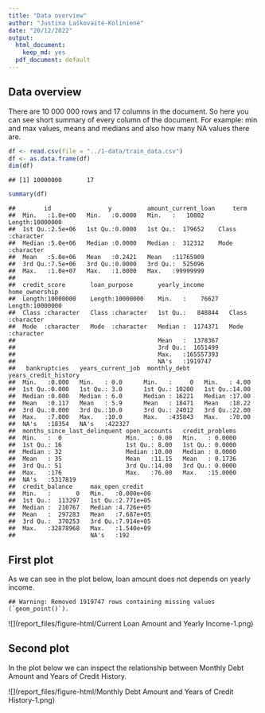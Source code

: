 ```yaml
---
title: "Data overview"
author: "Justina Laškovaitė-Kolinienė"
date: "20/12/2022"
output:
  html_document:
    keep_md: yes
  pdf_document: default
---
```






## Data overview

There are 10 000 000 rows and 17 columns in the document. So here you can see short summary of every column of the document. For example: min and max values, means and medians and also how many NA values there are. 


```r
df <- read.csv(file = "../1-data/train_data.csv")
df <- as.data.frame(df)
dim(df)
```

```
## [1] 10000000       17
```

```r
summary(df)
```

```
##        id                y          amount_current_loan     term          
##  Min.   :1.0e+00   Min.   :0.0000   Min.   :   10802    Length:10000000   
##  1st Qu.:2.5e+06   1st Qu.:0.0000   1st Qu.:  179652    Class :character  
##  Median :5.0e+06   Median :0.0000   Median :  312312    Mode  :character  
##  Mean   :5.0e+06   Mean   :0.2421   Mean   :11765909                      
##  3rd Qu.:7.5e+06   3rd Qu.:0.0000   3rd Qu.:  525096                      
##  Max.   :1.0e+07   Max.   :1.0000   Max.   :99999999                      
##                                                                           
##  credit_score       loan_purpose       yearly_income       home_ownership    
##  Length:10000000    Length:10000000    Min.   :    76627   Length:10000000   
##  Class :character   Class :character   1st Qu.:   848844   Class :character  
##  Mode  :character   Mode  :character   Median :  1174371   Mode  :character  
##                                        Mean   :  1378367                     
##                                        3rd Qu.:  1651499                     
##                                        Max.   :165557393                     
##                                        NA's   :1919747                       
##   bankruptcies   years_current_job  monthly_debt    years_credit_history
##  Min.   :0.000   Min.   : 0.0      Min.   :     0   Min.   : 4.00       
##  1st Qu.:0.000   1st Qu.: 3.0      1st Qu.: 10200   1st Qu.:14.00       
##  Median :0.000   Median : 6.0      Median : 16221   Median :17.00       
##  Mean   :0.117   Mean   : 5.9      Mean   : 18471   Mean   :18.22       
##  3rd Qu.:0.000   3rd Qu.:10.0      3rd Qu.: 24012   3rd Qu.:22.00       
##  Max.   :7.000   Max.   :10.0      Max.   :435843   Max.   :70.00       
##  NA's   :18354   NA's   :422327                                         
##  months_since_last_delinquent open_accounts   credit_problems  
##  Min.   :  0                  Min.   : 0.00   Min.   : 0.0000  
##  1st Qu.: 16                  1st Qu.: 8.00   1st Qu.: 0.0000  
##  Median : 32                  Median :10.00   Median : 0.0000  
##  Mean   : 35                  Mean   :11.15   Mean   : 0.1736  
##  3rd Qu.: 51                  3rd Qu.:14.00   3rd Qu.: 0.0000  
##  Max.   :176                  Max.   :76.00   Max.   :15.0000  
##  NA's   :5317819                                               
##  credit_balance     max_open_credit    
##  Min.   :       0   Min.   :0.000e+00  
##  1st Qu.:  113297   1st Qu.:2.771e+05  
##  Median :  210767   Median :4.726e+05  
##  Mean   :  297283   Mean   :7.687e+05  
##  3rd Qu.:  370253   3rd Qu.:7.914e+05  
##  Max.   :32878968   Max.   :1.540e+09  
##                     NA's   :192
```

## First plot

As we can see in the plot below, loan amount does not depends on yearly income. 


```
## Warning: Removed 1919747 rows containing missing values (`geom_point()`).
```

![](report_files/figure-html/Current Loan Amount and Yearly Income-1.png)<!-- -->

## Second plot

In the plot below we can inspect the relationship between Monthly Debt Amount and Years of Credit History. 

![](report_files/figure-html/Monthly Debt Amount and Years of Credit History-1.png)<!-- -->
